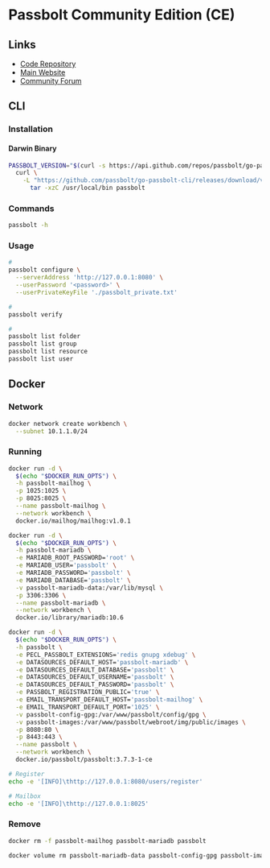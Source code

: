 # Passbolt Community Edition (CE)

## Links

- [Code Repository](https://github.com/passbolt/passbolt_api)
- [Main Website](https://passbolt.com)
- [Community Forum](https://community.passbolt.com/)

## CLI

### Installation

#### Darwin Binary

```sh
PASSBOLT_VERSION="$(curl -s https://api.github.com/repos/passbolt/go-passbolt-cli/releases/latest | grep tag_name | cut -d '"' -f 4 | cut -d '/' -f 2 | tr -d 'v')"; \
  curl \
    -L "https://github.com/passbolt/go-passbolt-cli/releases/download/v${PASSBOLT_VERSION}/go-passbolt-cli_${PASSBOLT_VERSION}_Darwin_x86_64.tar.gz" | \
      tar -xzC /usr/local/bin passbolt
```

### Commands

```sh
passbolt -h
```

### Usage

```sh
#
passbolt configure \
  --serverAddress 'http://127.0.0.1:8080' \
  --userPassword '<password>' \
  --userPrivateKeyFile './passbolt_private.txt'

#
passbolt verify

#
passbolt list folder
passbolt list group
passbolt list resource
passbolt list user
```

## Docker

### Network

```sh
docker network create workbench \
  --subnet 10.1.1.0/24
```

### Running

```sh
docker run -d \
  $(echo "$DOCKER_RUN_OPTS") \
  -h passbolt-mailhog \
  -p 1025:1025 \
  -p 8025:8025 \
  --name passbolt-mailhog \
  --network workbench \
  docker.io/mailhog/mailhog:v1.0.1

docker run -d \
  $(echo "$DOCKER_RUN_OPTS") \
  -h passbolt-mariadb \
  -e MARIADB_ROOT_PASSWORD='root' \
  -e MARIADB_USER='passbolt' \
  -e MARIADB_PASSWORD='passbolt' \
  -e MARIADB_DATABASE='passbolt' \
  -v passbolt-mariadb-data:/var/lib/mysql \
  -p 3306:3306 \
  --name passbolt-mariadb \
  --network workbench \
  docker.io/library/mariadb:10.6

docker run -d \
  $(echo "$DOCKER_RUN_OPTS") \
  -h passbolt \
  -e PECL_PASSBOLT_EXTENSIONS='redis gnupg xdebug' \
  -e DATASOURCES_DEFAULT_HOST='passbolt-mariadb' \
  -e DATASOURCES_DEFAULT_DATABASE='passbolt' \
  -e DATASOURCES_DEFAULT_USERNAME='passbolt' \
  -e DATASOURCES_DEFAULT_PASSWORD='passbolt' \
  -e PASSBOLT_REGISTRATION_PUBLIC='true' \
  -e EMAIL_TRANSPORT_DEFAULT_HOST='passbolt-mailhog' \
  -e EMAIL_TRANSPORT_DEFAULT_PORT='1025' \
  -v passbolt-config-gpg:/var/www/passbolt/config/gpg \
  -v passbolt-images:/var/www/passbolt/webroot/img/public/images \
  -p 8080:80 \
  -p 8443:443 \
  --name passbolt \
  --network workbench \
  docker.io/passbolt/passbolt:3.7.3-1-ce
```

```sh
# Register
echo -e '[INFO]\thttp://127.0.0.1:8080/users/register'

# Mailbox
echo -e '[INFO]\thttp://127.0.0.1:8025'
```

### Remove

```sh
docker rm -f passbolt-mailhog passbolt-mariadb passbolt

docker volume rm passbolt-mariadb-data passbolt-config-gpg passbolt-images
```
